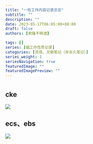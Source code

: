 ```yaml
---
title: "一些工作内容记录总览"
subtitle: ""
description: ""
date: 2023-05-17T06:05:00+08:00
draft: false
authors: [索隆不喝酒]

tags: []
series: [偏工作性质记录]
categories: [灵感、文献笔记（非永久笔记）]
series_weight: 1
seriesNavigation: true
featuredImage: ""
featuredImagePreview: ""
---
```

<!--more-->
#

## cke


![](images/posts/中国系统.png)

## ecs、ebs

![](images/posts/Pasted%20image%2020230517063219.png)